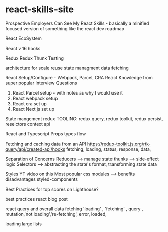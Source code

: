 # react-skills-site
Prospective Employers Can See My React Skills - basically a minified focused version of something like the react dev roadmap

React EcoSystem

React v 16 hooks

Redux
Redux Thunk
Testing 

architecture for scale reuse 
state managment 
data fetching

React Setup/Configure - Webpack, Parcel, CRA
React Knowledge from super popular Interview Questions

1. React Parcel setup - with notes as why I would use it 
2. React webpack setup 
3. React cra set up 
4. React Next js set up 

State mangement 
redux TOOLING: redux query, redux toolkit, redux persist, reselctors
context api 

React and Typescript
Props types flow 


Fetching and caching data from an API 
https://redux-toolkit.js.org/rtk-query/api/created-api/hooks
fetching, loading, status, response, data,

Separation of Concerns
Reducers --> manage state
thunks --> side-effect logic 
Selectors --> abstracting the state's format, transforming state data 


Styles YT video on this 
Most popular 
css modules --> benefits disadvantages
styled-components


Best Practices for top scores on Lighthouse?


best practices react blog post 

react query and overall data fetching
'loading' , 'fetching' , query , mutation,'not loading','re-fetching', error,  loaded,

loading large lists 



